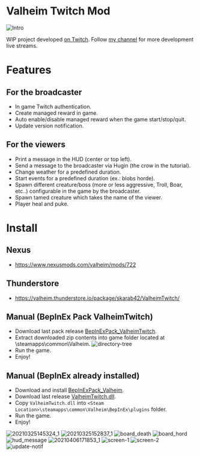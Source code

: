 # Valheim Twitch Mod

![Intro](https://user-images.githubusercontent.com/62928763/112491633-c972b400-8d80-11eb-95ee-f5cdb2373a0c.png)

WIP project developed [on Twitch](https://twitch.tv/skarab42). Follow [my channel](https://twitch.tv/skarab42) for more development live streams.

# Features

## For the broadcaster

- In game Twitch authentication.
- Create managed reward in game.
- Auto enable/disable managed reward when the game start/stop/quit.
- Update version notification.

## For the viewers

- Print a message in the HUD (center or top left).
- Send a message to the broadcaster via Hugin (the crow in the tutorial).
- Change weather for a predefined duration.
- Start events for a predefined duration (ex.: blobs horde).
- Spawn different creature/boss (more or less aggressive, Troll, Boar, etc..) configurable in the game by the broadcaster.
- Spawn tamed creature which takes the name of the viewer.
- Player heal and puke.

# Install

## Nexus

- https://www.nexusmods.com/valheim/mods/722

## Thunderstore

- https://valheim.thunderstore.io/package/skarab42/ValheimTwitch/

## Manual (BepInEx Pack ValheimTwitch)

- Download last pack release [BepInExPack_ValheimTwitch](https://github.com/skarab42/ValheimTwitch/releases/download/v1.4.2/BepInExPack_ValheimTwitch.zip).
- Extract downloaded zip contents into game folder located at <Steam Location>\steamapps\common\Valheim.
  ![directory-tree](https://user-images.githubusercontent.com/62928763/113736538-7c39ff00-96fd-11eb-92ff-9ee949d3ed55.png)
- Run the game.
- Enjoy!

## Manual (BepInEx already installed)

- Download and install [BepInExPack_Valheim](https://valheim.thunderstore.io/package/denikson/BepInExPack_Valheim/).
- Download last release [ValheimTwitch.dll](https://github.com/skarab42/ValheimTwitch/releases/download/v1.4.2/ValheimTwitch.dll).
- Copy `ValheimTwitch.dll` into `<Steam Location>\steamapps\common\Valheim\BepInEx\plugins` folder.
- Run the game.
- Enjoy!

![20210325145324_1](https://user-images.githubusercontent.com/62928763/112490412-a267b280-8d7f-11eb-822e-3189abdaae0d.jpg)
![20210325152837_1](https://user-images.githubusercontent.com/62928763/112490416-a398df80-8d7f-11eb-92c1-4cd288b18dc3.jpg)
![board_death](https://user-images.githubusercontent.com/62928763/112490418-a398df80-8d7f-11eb-9f4b-84596615367e.jpg)
![board_hord](https://user-images.githubusercontent.com/62928763/112490419-a398df80-8d7f-11eb-9b05-07c33e5afbec.jpg)
![hud_message](https://user-images.githubusercontent.com/62928763/112490424-a4317600-8d7f-11eb-9c11-1aff075c9c69.jpg)
![20210406171853_1](https://user-images.githubusercontent.com/62928763/113736545-7cd29580-96fd-11eb-9a6f-cd56b35cbedc.jpg)
![screen-1](https://user-images.githubusercontent.com/62928763/112490425-a4ca0c80-8d7f-11eb-940f-d09e02103e61.png)
![screen-2](https://user-images.githubusercontent.com/62928763/112490427-a4ca0c80-8d7f-11eb-8022-ea8316acdf4d.png)
![update-notif](https://user-images.githubusercontent.com/62928763/113736544-7cd29580-96fd-11eb-867a-4fa319eab4d1.png)
